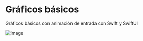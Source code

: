 # Gráficos básicos
Gráficos básicos con animación de entrada con Swift y SwiftUI

![Image](image.gif)
